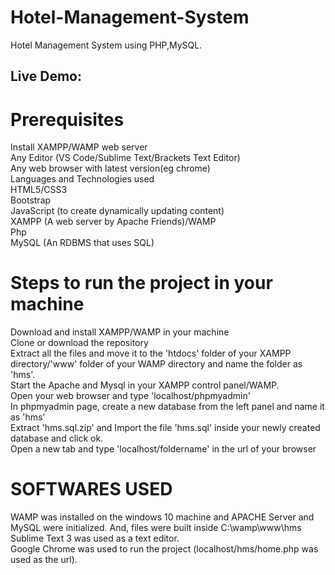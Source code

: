 # Hotel-Management-System
Hotel Management System using PHP,MySQL.

## Live Demo:<a href="https://youtu.be/VvQW2UUuxDU"></a>
# Prerequisites

Install XAMPP/WAMP web server </br>
Any Editor (VS Code/Sublime Text/Brackets Text Editor) </br>
Any web browser with latest version(eg chrome)  </br>
Languages and Technologies used  </br>
HTML5/CSS3  </br>
Bootstrap  </br>
JavaScript (to create dynamically updating content)  </br>
XAMPP (A web server by Apache Friends)/WAMP  </br>
Php  </br>
MySQL (An RDBMS that uses SQL)  </br>

# Steps to run the project in your machine
Download and install XAMPP/WAMP in your machine  </br>
Clone or download the repository </br>
Extract all the files and move it to the 'htdocs' folder of your XAMPP directory/'www' folder of your WAMP directory and name the folder as 'hms'. </br>
Start the Apache and Mysql in your XAMPP control panel/WAMP. </br>
Open your web browser and type 'localhost/phpmyadmin' </br>
In phpmyadmin page, create a new database from the left panel and name it as 'hms' </br>
Extract 'hms.sql.zip' and Import the file 'hms.sql' inside your newly created database and click ok. </br>
Open a new tab and type 'localhost/foldername' in the url of your browser </br>

# SOFTWARES USED
WAMP was installed on the windows 10 machine and APACHE Server and MySQL were initialized. And, files were built inside C:\wamp\www\hms  </br>
Sublime Text 3 was used as a text editor. </br>
Google Chrome was used to run the project (localhost/hms/home.php was used as the url). </br>
